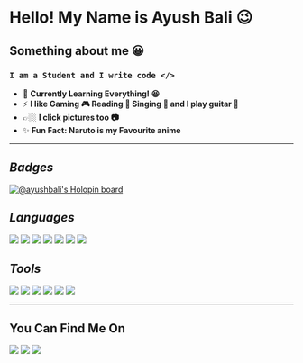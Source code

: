 # **Hello! My Name is Ayush Bali 😉**

## **Something about me :grinning:**
### ```I am a Student and I write code </> ```
- 🌱 **Currently Learning Everything! :laughing:**
- ⚡ **I like Gaming :video_game: Reading :book: Singing :microphone: and I play guitar :guitar:**
- 👉🏼 **I click pictures too 📷**
- ✨ **Fun Fact: Naruto is my Favourite anime**
<hr>

## _Badges_
[![@ayushbali's Holopin board](https://holopin.io/api/user/board?user=ayushbali)](https://holopin.io/@ayushbali)


## _Languages_ 

[<img src="https://img.icons8.com/color/48/000000/html-5--v1.png"/>]()
[<img src="https://img.icons8.com/color/48/000000/css3.png"/>]()
[<img src="https://img.icons8.com/color/48/000000/javascript.png"/>]()
[<img src="https://img.icons8.com/color/48/000000/nodejs.png"/>]()
[<img src="https://img.icons8.com/color/48/000000/c-plus-plus-logo.png"/>]()
[<img src="https://img.icons8.com/color/48/000000/python.png"/>]()
[<img src="https://img.icons8.com/color/48/000000/markdown.png"/>]()

## _Tools_
[<img src="https://img.icons8.com/color/48/000000/visual-studio-code-2019.png"/>]()
[<img src="https://img.icons8.com/color/48/000000/ubuntu--v1.png"/>]()
[<img src="https://img.icons8.com/fluent/48/000000/console.png"/>]()
[<img src="https://img.icons8.com/color/48/000000/git.png"/>]()
[<img src="https://img.icons8.com/fluent/48/000000/github.png"/>]()
[<img src="https://img.icons8.com/fluent/48/000000/mysql-logo.png"/>]()

<hr>

## **You Can Find Me On**
[<img src="https://img.icons8.com/fluent/48/000000/linkedin.png"/>](https://www.linkedin.com/in/imayushbali/)
[<img src="https://img.icons8.com/fluent/48/000000/instagram-new.png"/>](https://www.instagram.com/ayuusssshhhhhhh/)
[<img src="https://img.icons8.com/fluent/48/000000/twitter.png"/>](https://twitter.com/ayushbali06)
